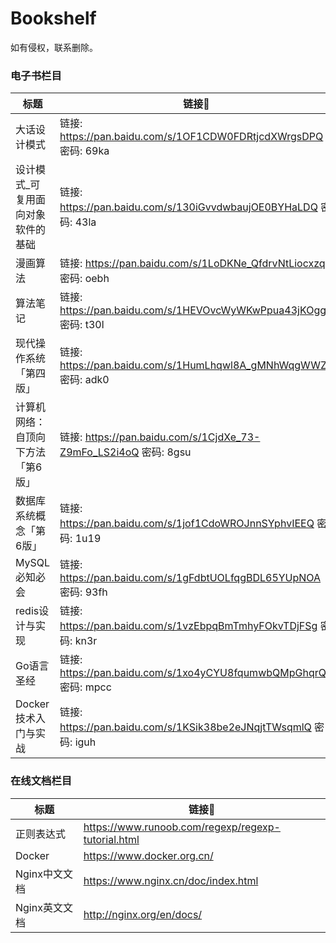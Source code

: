 # Bookshelf
如有侵权，联系删除。

### 电子书栏目
| 标题                              | 链接🔗                                                        |
| --------------------------------- | ------------------------------------------------------------ |
| 大话设计模式                      | 链接: https://pan.baidu.com/s/1OF1CDW0FDRtjcdXWrgsDPQ  密码: 69ka |
| 设计模式_可复用面向对象软件的基础 | 链接: https://pan.baidu.com/s/130iGvvdwbaujOE0BYHaLDQ  密码: 43la |
| 漫画算法                          | 链接: https://pan.baidu.com/s/1LoDKNe_QfdrvNtLiocxzqA  密码: oebh |
| 算法笔记                          | 链接: https://pan.baidu.com/s/1HEVOvcWyWKwPpua43jKOgg  密码: t30l |
| 现代操作系统「第四版」            | 链接: https://pan.baidu.com/s/1HumLhqwl8A_gMNhWqgWWZg  密码: adk0 |
| 计算机网络：自顶向下方法「第6版」 | 链接: https://pan.baidu.com/s/1CjdXe_73-Z9mFo_LS2i4oQ  密码: 8gsu |
| 数据库系统概念「第6版」           | 链接: https://pan.baidu.com/s/1jof1CdoWROJnnSYphvIEEQ  密码: 1u19 |
| MySQL必知必会                     | 链接: https://pan.baidu.com/s/1gFdbtUOLfqgBDL65YUpNOA  密码: 93fh |
| redis设计与实现                   | 链接: https://pan.baidu.com/s/1vzEbpqBmTmhyFOkvTDjFSg  密码: kn3r |
| Go语言圣经                        | 链接: https://pan.baidu.com/s/1xo4yCYU8fqumwbQMpGhqrQ  密码: mpcc |
| Docker技术入门与实战              | 链接: https://pan.baidu.com/s/1KSik38be2eJNqjtTWsqmlQ  密码: iguh |



### 在线文档栏目

| 标题          | 链接🔗                                              |
| ------------- | -------------------------------------------------- |
| 正则表达式    | https://www.runoob.com/regexp/regexp-tutorial.html |
| Docker        | https://www.docker.org.cn/                         |
| Nginx中文文档 | https://www.nginx.cn/doc/index.html                |
| Nginx英文文档 | http://nginx.org/en/docs/                          |